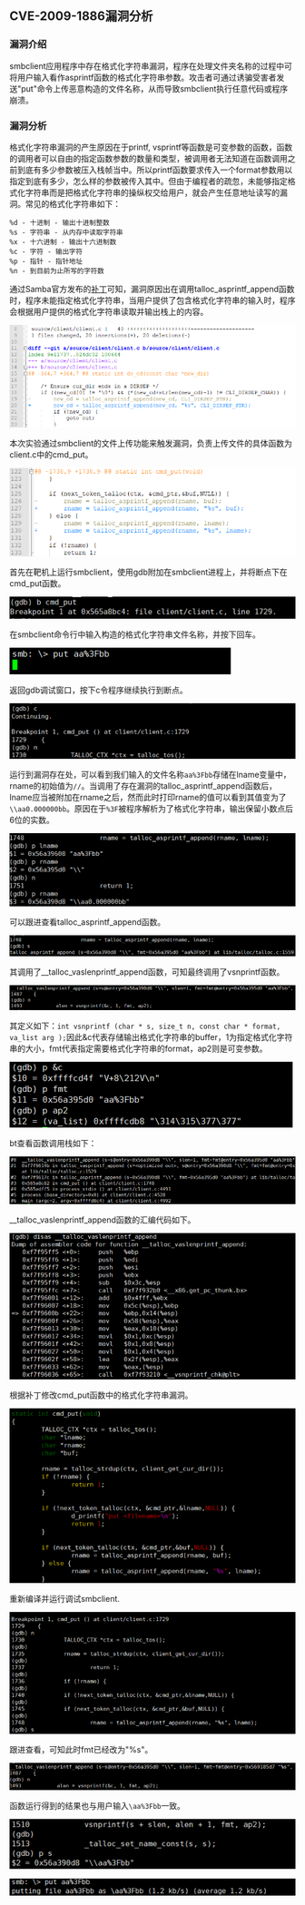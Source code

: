 ## CVE-2009-1886漏洞分析

### 漏洞介绍

smbclient应用程序中存在格式化字符串漏洞，程序在处理文件夹名称的过程中可将用户输入看作asprintf函数的格式化字符串参数。攻击者可通过诱骗受害者发送"put"命令上传恶意构造的文件名称，从而导致smbclient执行任意代码或程序崩溃。

### 漏洞分析

格式化字符串漏洞的产生原因在于printf, vsprintf等函数是可变参数的函数，函数的调用者可以自由的指定函数参数的数量和类型，被调用者无法知道在函数调用之前到底有多少参数被压入栈帧当中。所以printf函数要求传入一个format参数用以指定到底有多少，怎么样的参数被传入其中。但由于编程者的疏忽，未能够指定格式化字符串而是把格式化字符串的操纵权交给用户，就会产生任意地址读写的漏洞。常见的格式化字符串如下：

```
%d - 十进制 - 输出十进制整数
%s - 字符串 - 从内存中读取字符串
%x - 十六进制 - 输出十六进制数
%c - 字符 - 输出字符
%p - 指针 - 指针地址
%n - 到目前为止所写的字符数
```

通过Samba官方发布的[补丁](https://download.samba.org/pub/samba/patches/security/samba-3.2.12-CVE-2009-1886.patch)可知，漏洞原因出在调用talloc_asprintf_append函数时，程序未能指定格式化字符串，当用户提供了包含格式化字符串的输入时，程序会根据用户提供的格式化字符串读取并输出栈上的内容。

![](img/1.PNG)

本次实验通过smbclient的文件上传功能来触发漏洞，负责上传文件的具体函数为client.c中的cmd_put。

![](img/2.PNG)

首先在靶机上运行smbclient，使用gdb附加在smbclient进程上，并将断点下在cmd_put函数。

![](img/3.PNG)

在smbclient命令行中输入构造的格式化字符串文件名称，并按下回车。

![](img/4.PNG)

返回gdb调试窗口，按下c令程序继续执行到断点。

![](img/5.PNG)

运行到漏洞存在处，可以看到我们输入的文件名称`aa%3Fbb`存储在lname变量中，rname的初始值为`//`。当调用了存在漏洞的talloc_asprintf_append函数后，lname应当被附加在rname之后，然而此时打印rname的值可以看到其值变为了`\\aa0.000000bb`。原因在于`%3F`被程序解析为了格式化字符串，输出保留小数点后6位的实数。

![](img/6.PNG)

可以跟进查看talloc_asprintf_append函数。

![](img/7.PNG)

其调用了__talloc_vaslenprintf_append函数，可知最终调用了vsnprintf函数。

![](img/8.PNG)

其定义如下：`int vsnprintf (char * s, size_t n, const char * format, va_list arg );`因此&c代表存储输出格式化字符串的buffer，1为指定格式化字符串的大小，fmt代表指定需要格式化字符串的format，ap2则是可变参数。

![](img/11.PNG)

bt查看函数调用栈如下：

![](img/9.PNG)

__talloc_vaslenprintf_append函数的汇编代码如下。

![](img/10.PNG)

根据补丁修改cmd_put函数中的格式化字符串漏洞。

![](img/12.PNG)

重新编译并运行调试smbclient.

![](img/13.PNG)

跟进查看，可知此时fmt已经改为"%s"。

![](img/14.PNG)

函数运行得到的结果也与用户输入`\aa%3Fbb`一致。

![](img/15.PNG)

![](img/16.PNG)

